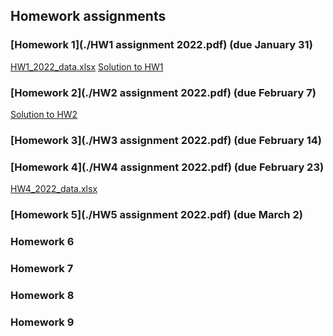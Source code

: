 ## Homework assignments

### [Homework 1](./HW1 assignment 2022.pdf) (due January 31)
[HW1_2022_data.xlsx](./HW1_2022_data.xlsx)
[Solution to HW1](./HW1_code_2022.R)

### [Homework 2](./HW2 assignment 2022.pdf) (due February 7)
[Solution to HW2](./HW2_code_2022.R)

### [Homework 3](./HW3 assignment 2022.pdf) (due February 14)

### [Homework 4](./HW4 assignment 2022.pdf) (due February 23)
[HW4_2022_data.xlsx](./HW4_2022_data.xlsx)

### [Homework 5](./HW5 assignment 2022.pdf) (due March 2)

### Homework 6

### Homework 7

### Homework 8

### Homework 9
